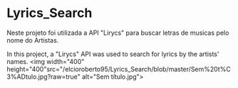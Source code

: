 # Lyrics_Search
Neste projeto foi utilizada a API "Lirycs" para buscar letras de musicas pelo nome do Artistas.

In this project, a "Lirycs" API was used to search for lyrics by the artists' names.
<img width="400" height="400"src="/elcioroberto95/Lyrics_Search/blob/master/Sem%20t%C3%ADtulo.jpg?raw=true" alt="Sem título.jpg">
